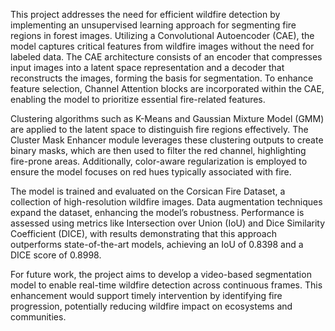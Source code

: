 This project addresses the need for efficient wildfire detection by implementing an unsupervised learning approach for segmenting fire regions in forest images. Utilizing a Convolutional Autoencoder (CAE), the model captures critical features from wildfire images without the need for labeled data. The CAE architecture consists of an encoder that compresses input images into a latent space representation and a decoder that reconstructs the images, forming the basis for segmentation. To enhance feature selection, Channel Attention blocks are incorporated within the CAE, enabling the model to prioritize essential fire-related features.

Clustering algorithms such as K-Means and Gaussian Mixture Model (GMM) are applied to the latent space to distinguish fire regions effectively. The Cluster Mask Enhancer module leverages these clustering outputs to create binary masks, which are then used to filter the red channel, highlighting fire-prone areas. Additionally, color-aware regularization is employed to ensure the model focuses on red hues typically associated with fire.

The model is trained and evaluated on the Corsican Fire Dataset, a collection of high-resolution wildfire images. Data augmentation techniques expand the dataset, enhancing the model’s robustness. Performance is assessed using metrics like Intersection over Union (IoU) and Dice Similarity Coefficient (DICE), with results demonstrating that this approach outperforms state-of-the-art models, achieving an IoU of 0.8398 and a DICE score of 0.8998.

For future work, the project aims to develop a video-based segmentation model to enable real-time wildfire detection across continuous frames. This enhancement would support timely intervention by identifying fire progression, potentially reducing wildfire impact on ecosystems and communities.
